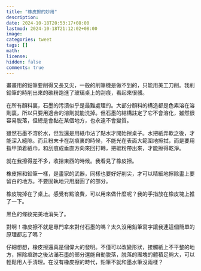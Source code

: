 ```yaml
---
title: "橡皮擦的妙用"
description: 
date: 2024-10-18T20:53:17+08:00
lastmod: 2024-10-18T21:12:02+08:00
image: 
categories: tweet
tags: []
math: 
license: 
hidden: false
comments: true
---
```


畫畫用的鉛筆要削得又長又尖，一般的削筆機是做不到的，只能用美工刀削。我削鉛筆的時削出來的碳粉跑進了玻璃桌上的刮痕，看起來很髒。

在所有顏料裏，石墨的污漬似乎是最難處理的。大部分顏料的構造都是色素溶在溶劑裏，所以只要用適合的溶劑就能洗掉。但石墨的結構註定了它不會溶化，雖然很容易脱落，但總是會黏在某個地方，也永遠不會變質。

雖然石墨不溶於水，但我還是用紙巾沾了點水才開始擦桌子。水把紙弄軟之後，才能深入縫隙。而且粉末卡在刮痕裏的時候，不能光在表面大範圍地擦拭，而是要用指甲頂着紙巾，和刮痕成垂直方向來回打轉，把碳粉帶出來，才能擦得乾淨。

就在我擦得差不多，收拾東西的時候。我看見了橡皮擦。

橡皮擦和鉛筆一樣，是畫家的武器，同樣也要好好削尖，才可以精細地擦除畫上要留白的地方。不要固執地只用磨圓了的部分。

橡皮塊掉在了桌上。感覺有點浪費，可以用來做什麼呢？我的手指放在橡皮塊上推了一下。

黑色的條紋完美地消失了。

對啊！橡皮擦不就是專門拿來對付石墨的嗎？太久沒用鉛筆寫字讓我連這個簡單的原理都忘了嗎？

仔細想想，橡皮擦還真是個偉大的發明。不僅可以改變形狀，接觸紙上不平整的地方，擦除痕跡之後沾滿石墨的部分還能自動脱落，脱落的團塊的體積足夠大，可以輕鬆用人手清理。在沒有橡皮擦的時代，鉛筆不就和墨水筆沒兩樣？


